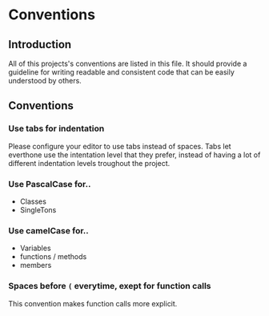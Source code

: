 # Conventions

## Introduction
All of this projects's conventions are listed in this file. It should provide a guideline for writing readable and consistent code that can be easily understood by others.

## Conventions

### Use tabs for indentation
Please configure your editor to use tabs instead of spaces. Tabs let everthone use the intentation level that they prefer, instead of having a lot of different indentation levels troughout the project.

### Use PascalCase for..
- Classes
- SingleTons

### Use camelCase for..
- Variables
- functions / methods
- members

### Spaces before `(` everytime, exept for function calls
This convention makes function calls more explicit.